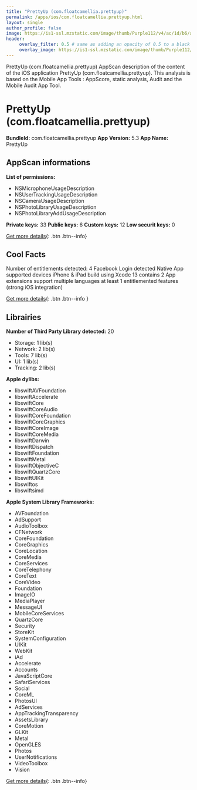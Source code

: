 ```yaml
---
title: "PrettyUp (com.floatcamellia.prettyup)"
permalink: /apps/ios/com.floatcamellia.prettyup.html
layout: single
author_profile: false
image: https://is1-ssl.mzstatic.com/image/thumb/Purple112/v4/ac/1d/b6/ac1db63f-9881-f39f-c735-d8df56b29aea/AppIcon-0-0-1x_U007emarketing-0-0-0-7-0-0-sRGB-0-0-0-GLES2_U002c0-512MB-85-220-0-0.png/512x512bb.jpg
header: 
     overlay_filter: 0.5 # same as adding an opacity of 0.5 to a black background
     overlay_image: https://is1-ssl.mzstatic.com/image/thumb/Purple112/v4/ac/1d/b6/ac1db63f-9881-f39f-c735-d8df56b29aea/AppIcon-0-0-1x_U007emarketing-0-0-0-7-0-0-sRGB-0-0-0-GLES2_U002c0-512MB-85-220-0-0.png/512x512bb.jpg
---
```

PrettyUp (com.floatcamellia.prettyup) AppScan description of the content of the iOS application PrettyUp (com.floatcamellia.prettyup). This analysis is based on the Mobile App Tools : AppScore, static analysis, Audit and the Mobile Audit App Tool.

# PrettyUp (com.floatcamellia.prettyup)

**BundleId:** com.floatcamellia.prettyup
**App Version:** 5.3
**App Name:** PrettyUp


## AppScan informations 

**List of permissions:** 
- NSMicrophoneUsageDescription
- NSUserTrackingUsageDescription
- NSCameraUsageDescription
- NSPhotoLibraryUsageDescription
- NSPhotoLibraryAddUsageDescription
  
  
**Private keys:** 33
**Public keys:** 6
**Custom keys:** 12
**Low securit keys:** 0
  
[Get more details](/pricing.html){: .btn .btn--info}

## Cool Facts

Number of entitlements detected: 4
Facebook Login detected
Native App
supported devices iPhone & iPad
build using Xcode 13
contains 2 App extensions
support multiple languages
at least 1 entitlemented features (strong iOS integration)
  
[Get more details](/pricing.html){: .btn .btn--info }

## Librairies 
**Number of Third Party Library detected:** 20
- Storage: 1 lib(s)
- Network: 2 lib(s)
- Tools: 7 lib(s)
- UI: 1 lib(s)
- Tracking: 2 lib(s)


**Apple dylibs:**
- libswiftAVFoundation
- libswiftAccelerate
- libswiftCore
- libswiftCoreAudio
- libswiftCoreFoundation
- libswiftCoreGraphics
- libswiftCoreImage
- libswiftCoreMedia
- libswiftDarwin
- libswiftDispatch
- libswiftFoundation
- libswiftMetal
- libswiftObjectiveC
- libswiftQuartzCore
- libswiftUIKit
- libswiftos
- libswiftsimd


**Apple System Library Frameworks:**
- AVFoundation
- AdSupport
- AudioToolbox
- CFNetwork
- CoreFoundation
- CoreGraphics
- CoreLocation
- CoreMedia
- CoreServices
- CoreTelephony
- CoreText
- CoreVideo
- Foundation
- ImageIO
- MediaPlayer
- MessageUI
- MobileCoreServices
- QuartzCore
- Security
- StoreKit
- SystemConfiguration
- UIKit
- WebKit
- iAd
- Accelerate
- Accounts
- JavaScriptCore
- SafariServices
- Social
- CoreML
- PhotosUI
- AdServices
- AppTrackingTransparency
- AssetsLibrary
- CoreMotion
- GLKit
- Metal
- OpenGLES
- Photos
- UserNotifications
- VideoToolbox
- Vision


  
[Get more details](/pricing.html){: .btn .btn--info}

